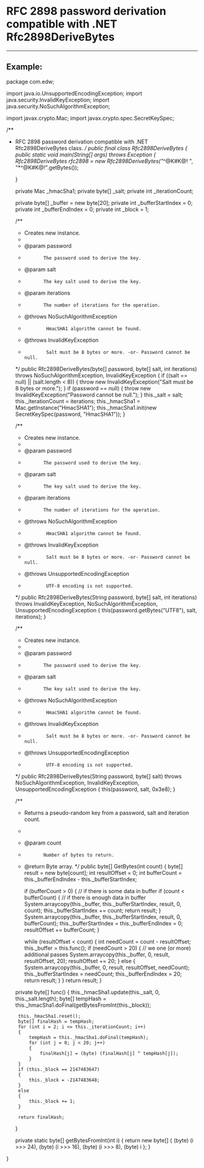 # RFC 2898 password derivation compatible with .NET Rfc2898DeriveBytes
-------

## Example:


package com.edw;

import java.io.UnsupportedEncodingException;
import java.security.InvalidKeyException;
import java.security.NoSuchAlgorithmException;

import javax.crypto.Mac;
import javax.crypto.spec.SecretKeySpec;

/**
 * RFC 2898 password derivation compatible with .NET Rfc2898DeriveBytes class.
 */
public final class Rfc2898DeriveBytes
{
	public static void main(String[] args) throws Exception
	{
		Rfc2898DeriveBytes rfc2898 = new Rfc2898DeriveBytes("*^@K#K@!        ", "*^@K#K@!".getBytes());

	}

	private Mac _hmacSha1;
	private byte[] _salt;
	private int _iterationCount;

	private byte[] _buffer = new byte[20];
	private int _bufferStartIndex = 0;
	private int _bufferEndIndex = 0;
	private int _block = 1;

	/**
	 * Creates new instance.
	 * 
	 * @param password
	 *            The password used to derive the key.
	 * @param salt
	 *            The key salt used to derive the key.
	 * @param iterations
	 *            The number of iterations for the operation.
	 * @throws NoSuchAlgorithmException
	 *             HmacSHA1 algorithm cannot be found.
	 * @throws InvalidKeyException
	 *             Salt must be 8 bytes or more. -or- Password cannot be null.
	 */
	public Rfc2898DeriveBytes(byte[] password, byte[] salt, int iterations) throws NoSuchAlgorithmException, InvalidKeyException
	{
		if ((salt == null) || (salt.length < 8))
		{
			throw new InvalidKeyException("Salt must be 8 bytes or more.");
		}
		if (password == null)
		{
			throw new InvalidKeyException("Password cannot be null.");
		}
		this._salt = salt;
		this._iterationCount = iterations;
		this._hmacSha1 = Mac.getInstance("HmacSHA1");
		this._hmacSha1.init(new SecretKeySpec(password, "HmacSHA1"));
	}

	/**
	 * Creates new instance.
	 * 
	 * @param password
	 *            The password used to derive the key.
	 * @param salt
	 *            The key salt used to derive the key.
	 * @param iterations
	 *            The number of iterations for the operation.
	 * @throws NoSuchAlgorithmException
	 *             HmacSHA1 algorithm cannot be found.
	 * @throws InvalidKeyException
	 *             Salt must be 8 bytes or more. -or- Password cannot be null.
	 * @throws UnsupportedEncodingException
	 *             UTF-8 encoding is not supported.
	 */
	public Rfc2898DeriveBytes(String password, byte[] salt, int iterations) throws InvalidKeyException, NoSuchAlgorithmException,
			UnsupportedEncodingException
	{
		this(password.getBytes("UTF8"), salt, iterations);
	}

	/**
	 * Creates new instance.
	 * 
	 * @param password
	 *            The password used to derive the key.
	 * @param salt
	 *            The key salt used to derive the key.
	 * @throws NoSuchAlgorithmException
	 *             HmacSHA1 algorithm cannot be found.
	 * @throws InvalidKeyException
	 *             Salt must be 8 bytes or more. -or- Password cannot be null.
	 * @throws UnsupportedEncodingException
	 *             UTF-8 encoding is not supported.
	 */
	public Rfc2898DeriveBytes(String password, byte[] salt) throws NoSuchAlgorithmException, InvalidKeyException,
			UnsupportedEncodingException
	{
		this(password, salt, 0x3e8);
	}

	/**
	 * Returns a pseudo-random key from a password, salt and iteration count.
	 * 
	 * @param count
	 *            Number of bytes to return.
	 * @return Byte array.
	 */
	public byte[] GetBytes(int count)
	{
		byte[] result = new byte[count];
		int resultOffset = 0;
		int bufferCount = this._bufferEndIndex - this._bufferStartIndex;

		if (bufferCount > 0)
		{ // if there is some data in buffer
			if (count < bufferCount)
			{ // if there is enough data in buffer
				System.arraycopy(this._buffer, this._bufferStartIndex, result, 0, count);
				this._bufferStartIndex += count;
				return result;
			}
			System.arraycopy(this._buffer, this._bufferStartIndex, result, 0, bufferCount);
			this._bufferStartIndex = this._bufferEndIndex = 0;
			resultOffset += bufferCount;
		}

		while (resultOffset < count)
		{
			int needCount = count - resultOffset;
			this._buffer = this.func();
			if (needCount > 20)
			{ // we one (or more) additional passes
				System.arraycopy(this._buffer, 0, result, resultOffset, 20);
				resultOffset += 20;
			}
			else
			{
				System.arraycopy(this._buffer, 0, result, resultOffset, needCount);
				this._bufferStartIndex = needCount;
				this._bufferEndIndex = 20;
				return result;
			}
		}
		return result;
	}

	private byte[] func()
	{
		this._hmacSha1.update(this._salt, 0, this._salt.length);
		byte[] tempHash = this._hmacSha1.doFinal(getBytesFromInt(this._block));

		this._hmacSha1.reset();
		byte[] finalHash = tempHash;
		for (int i = 2; i <= this._iterationCount; i++)
		{
			tempHash = this._hmacSha1.doFinal(tempHash);
			for (int j = 0; j < 20; j++)
			{
				finalHash[j] = (byte) (finalHash[j] ^ tempHash[j]);
			}
		}
		if (this._block == 2147483647)
		{
			this._block = -2147483648;
		}
		else
		{
			this._block += 1;
		}

		return finalHash;
	}

	private static byte[] getBytesFromInt(int i)
	{
		return new byte[] { (byte) (i >>> 24), (byte) (i >>> 16), (byte) (i >>> 8), (byte) i };
	}

}

